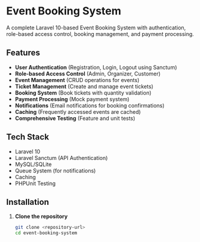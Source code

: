 
# Event Booking System

A complete Laravel 10-based Event Booking System with authentication, role-based access control, booking management, and payment processing.

## Features

- **User Authentication** (Registration, Login, Logout using Sanctum)
- **Role-based Access Control** (Admin, Organizer, Customer)
- **Event Management** (CRUD operations for events)
- **Ticket Management** (Create and manage event tickets)
- **Booking System** (Book tickets with quantity validation)
- **Payment Processing** (Mock payment system)
- **Notifications** (Email notifications for booking confirmations)
- **Caching** (Frequently accessed events are cached)
- **Comprehensive Testing** (Feature and unit tests)

## Tech Stack

- Laravel 10
- Laravel Sanctum (API Authentication)
- MySQL/SQLite
- Queue System (for notifications)
- Caching
- PHPUnit Testing

## Installation

1. **Clone the repository**
   ```bash
   git clone <repository-url>
   cd event-booking-system


